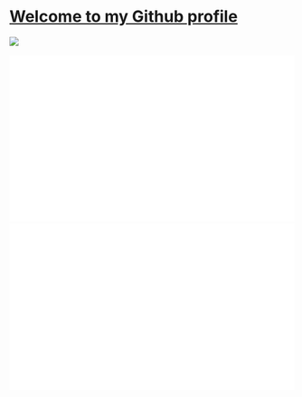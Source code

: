 # [Welcome to my Github profile](https://github.com/IlNevioIl)

![](https://komarev.com/ghpvc/?username=IlNevioIl)

![](https://github.com/IlNevioIl/stats/blob/master/generated/overview.svg)
![](https://github.com/IlNevioIl/stats/blob/master/generated/languages.svg)

</a>
